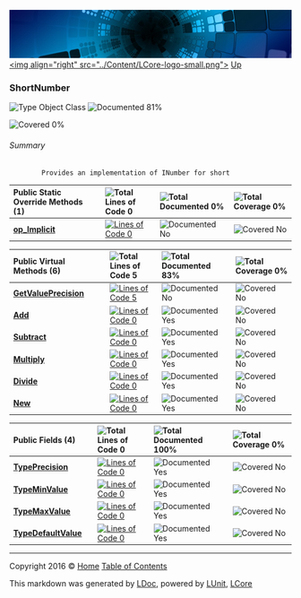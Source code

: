 ![](../Content/LCore-banner-small.png "")
[&lt;img align=&quot;right&quot; src=&quot;../Content/LCore-logo-small.png&quot;&gt;](../../README.md)
[Up](../L.md)

### ShortNumber

![Type Object Class](http://b.repl.ca/v1/Type-Object%20Class-blue.png "") ![Documented 81%](http://b.repl.ca/v1/Documented-81%25-green.png "")

![Covered 0%](http://b.repl.ca/v1/Covered-0%25-red.png "")


###### Summary

            Provides an implementation of INumber for short
            

Public Static Override Methods (1) |  | ![Total Lines of Code 0](http://b.repl.ca/v1/Total%20Lines%20of%20Code-0-red.png "") | ![Total Documented 0%](http://b.repl.ca/v1/Total%20Documented-0%25-red.png "") | ![Total Coverage 0%](http://b.repl.ca/v1/Total%20Coverage-0%25-red.png "")
:---  | :---  | :---  | :---  | :--- 
**[op_Implicit](ShortNumber_op_Implicit.md)** |  | [![Lines of Code 0](http://b.repl.ca/v1/Lines%20of%20Code-0-red.png "")](../Numbers/ShortNumber.cs#L) | ![Documented No](http://b.repl.ca/v1/Documented-No-red.png "") | ![Covered No](http://b.repl.ca/v1/Covered-No-red.png "")


Public  Virtual Methods (6) |  | ![Total Lines of Code 5](http://b.repl.ca/v1/Total%20Lines%20of%20Code-5-blue.png "") | ![Total Documented 83%](http://b.repl.ca/v1/Total%20Documented-83%25-green.png "") | ![Total Coverage 0%](http://b.repl.ca/v1/Total%20Coverage-0%25-red.png "")
:---  | :---  | :---  | :---  | :--- 
**[GetValuePrecision](ShortNumber_GetValuePrecision.md)** |  | [![Lines of Code 5](http://b.repl.ca/v1/Lines%20of%20Code-5-blue.png "")](../Numbers/ShortNumber.cs#L63) | ![Documented No](http://b.repl.ca/v1/Documented-No-red.png "") | ![Covered No](http://b.repl.ca/v1/Covered-No-red.png "")
**[Add](ShortNumber_Add.md)** |  | [![Lines of Code 0](http://b.repl.ca/v1/Lines%20of%20Code-0-red.png "")](../Numbers/ShortNumber.cs#L) | ![Documented Yes](http://b.repl.ca/v1/Documented-Yes-brightgreen.png "") | ![Covered No](http://b.repl.ca/v1/Covered-No-red.png "")
**[Subtract](ShortNumber_Subtract.md)** |  | [![Lines of Code 0](http://b.repl.ca/v1/Lines%20of%20Code-0-red.png "")](../Numbers/ShortNumber.cs#L) | ![Documented Yes](http://b.repl.ca/v1/Documented-Yes-brightgreen.png "") | ![Covered No](http://b.repl.ca/v1/Covered-No-red.png "")
**[Multiply](ShortNumber_Multiply.md)** |  | [![Lines of Code 0](http://b.repl.ca/v1/Lines%20of%20Code-0-red.png "")](../Numbers/ShortNumber.cs#L) | ![Documented Yes](http://b.repl.ca/v1/Documented-Yes-brightgreen.png "") | ![Covered No](http://b.repl.ca/v1/Covered-No-red.png "")
**[Divide](ShortNumber_Divide.md)** |  | [![Lines of Code 0](http://b.repl.ca/v1/Lines%20of%20Code-0-red.png "")](../Numbers/ShortNumber.cs#L) | ![Documented Yes](http://b.repl.ca/v1/Documented-Yes-brightgreen.png "") | ![Covered No](http://b.repl.ca/v1/Covered-No-red.png "")
**[New](ShortNumber_New.md)** |  | [![Lines of Code 0](http://b.repl.ca/v1/Lines%20of%20Code-0-red.png "")](../Numbers/ShortNumber.cs#L) | ![Documented Yes](http://b.repl.ca/v1/Documented-Yes-brightgreen.png "") | ![Covered No](http://b.repl.ca/v1/Covered-No-red.png "")


Public   Fields (4) |  | ![Total Lines of Code 0](http://b.repl.ca/v1/Total%20Lines%20of%20Code-0-red.png "") | ![Total Documented 100%](http://b.repl.ca/v1/Total%20Documented-100%25-brightgreen.png "") | ![Total Coverage 0%](http://b.repl.ca/v1/Total%20Coverage-0%25-red.png "")
:---  | :---  | :---  | :---  | :--- 
**[TypePrecision](ShortNumber_TypePrecision.md)** |  | [![Lines of Code 0](http://b.repl.ca/v1/Lines%20of%20Code-0-red.png "")](../Numbers/ShortNumber.cs#L) | ![Documented Yes](http://b.repl.ca/v1/Documented-Yes-brightgreen.png "") | ![Covered No](http://b.repl.ca/v1/Covered-No-red.png "")
**[TypeMinValue](ShortNumber_TypeMinValue.md)** |  | [![Lines of Code 0](http://b.repl.ca/v1/Lines%20of%20Code-0-red.png "")](../Numbers/ShortNumber.cs#L) | ![Documented Yes](http://b.repl.ca/v1/Documented-Yes-brightgreen.png "") | ![Covered No](http://b.repl.ca/v1/Covered-No-red.png "")
**[TypeMaxValue](ShortNumber_TypeMaxValue.md)** |  | [![Lines of Code 0](http://b.repl.ca/v1/Lines%20of%20Code-0-red.png "")](../Numbers/ShortNumber.cs#L) | ![Documented Yes](http://b.repl.ca/v1/Documented-Yes-brightgreen.png "") | ![Covered No](http://b.repl.ca/v1/Covered-No-red.png "")
**[TypeDefaultValue](ShortNumber_TypeDefaultValue.md)** |  | [![Lines of Code 0](http://b.repl.ca/v1/Lines%20of%20Code-0-red.png "")](../Numbers/ShortNumber.cs#L) | ![Documented Yes](http://b.repl.ca/v1/Documented-Yes-brightgreen.png "") | ![Covered No](http://b.repl.ca/v1/Covered-No-red.png "")




---

Copyright 2016 &copy; [Home](../../README.md) [Table of Contents](../../TableOfContents.md)

This markdown was generated by [LDoc](https://github.com/CodeSingularity/LDoc), powered by [LUnit](https://github.com/CodeSingularity/LUnit), [LCore](https://github.com/CodeSingularity/LCore)
